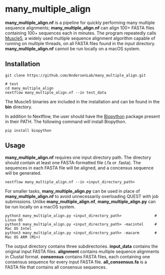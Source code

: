 # many_multiple_align
**many_multiple_align.nf** is a pipeline for quickly performing many multiple sequence alignments; **many_multiple_align.nf** can align 100+ FASTA files containing 100+ sequences each in minutes. The program repeatedly calls [Muscle5](https://drive5.com/muscle5/), a widely used multiple sequence alignment algorithm capable of running on multiple threads, on all FASTA files found in the input directory. **many_multiple_align.nf** cannot be run locally on a macOS system.

## Installation

    git clone https://github.com/AndersenLab/many_multiple_align.git
    
    # test
    cd many_multiple_align
    nextflow many_multiple_align.nf --in test_data
    
The Muscle5 binaries are included in the installation and can be found in the **bin** directory.

In addition to Nextflow, the user should have the [Biopython](https://biopython.org/) package present in their PATH. The following command will install Biopython.
    
    pip install biopython
    
## Usage
**many_multiple_align.nf** requires one input directory path. The directory should contain at least one FASTA-formatted file (.fa or .fasta). The sequences in each FASTA file will be aligned, and a concensus sequence will be generated.

    nextflow many_multiple_align.nf --in <input_directory_path>
    
For smaller tasks, **many_multiple_align.py** can be used in place of **many_multiple_align.nf** to avoid unnecessarily overloading QUEST with job submissions. Unlike **many_multiple_align.nf**, **many_multiple_align.py** can be run locally on a macOS system.

    python3 many_multiple_align.py <input_directory_path>               # Linux OS
    python3 many_multiple_align.py <input_directory_path> -macintel     # Mac OS Intel
    python3 many_multiple_align.py <input_directory_path> -macarm       # Mac OS ARM (M1+)
    
The output directory contains three subdirectories. **input_data** contains the original input FASTA files. **alignment** contains multiple sequence alignments in Clustal format. **consensus** contains FASTA files, each containing one consensus sequence for every input FASTA file. **all_consensus.fa** is a FASTA file that contains all consensus sequences.
